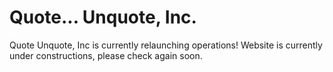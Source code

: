 Quote... Unquote, Inc.
======
Quote Unquote, Inc is currently relaunching operations! Website is currently under constructions, please check again soon.
